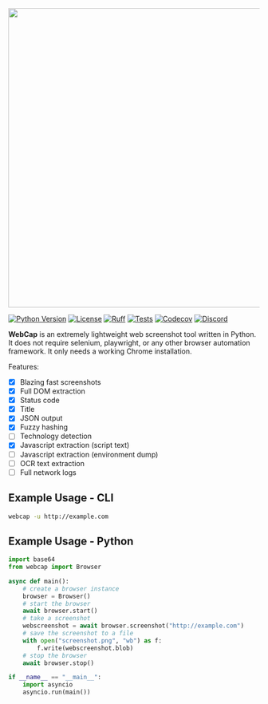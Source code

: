 <img src="https://github.com/user-attachments/assets/16505254-121d-4e21-9e04-270f3a46fee4" width="600"/>

[![Python Version](https://img.shields.io/badge/python-3.9+-8400ff)](https://www.python.org) [![License](https://img.shields.io/badge/license-GPLv3-8400ff.svg)](https://github.com/blacklanternsecurity/webcap/blob/dev/LICENSE) [![Ruff](https://img.shields.io/endpoint?url=https://raw.githubusercontent.com/astral-sh/ruff/main/assets/badge/v2.json)](https://github.com/astral-sh/ruff) [![Tests](https://github.com/blacklanternsecurity/webcap/actions/workflows/tests.yml/badge.svg?branch=stable)](https://github.com/blacklanternsecurity/webcap/actions?query=workflow%3A"tests") [![Codecov](https://codecov.io/gh/blacklanternsecurity/webcap/branch/dev/graph/badge.svg?token=IR5AZBDM5K)](https://codecov.io/gh/blacklanternsecurity/webcap) [![Discord](https://img.shields.io/discord/859164869970362439)](https://discord.com/invite/PZqkgxu5SA)

**WebCap** is an extremely lightweight web screenshot tool written in Python. It does not require selenium, playwright, or any other browser automation framework. It only needs a working Chrome installation.

Features:

- [x] Blazing fast screenshots
- [x] Full DOM extraction
- [x] Status code
- [x] Title
- [x] JSON output
- [x] Fuzzy hashing
- [ ] Technology detection
- [x] Javascript extraction (script text)
- [ ] Javascript extraction (environment dump)
- [ ] OCR text extraction
- [ ] Full network logs

## Example Usage - CLI

```bash
webcap -u http://example.com
```

## Example Usage - Python

```python
import base64
from webcap import Browser

async def main():
    # create a browser instance
    browser = Browser()
    # start the browser
    await browser.start()
    # take a screenshot
    webscreenshot = await browser.screenshot("http://example.com")
    # save the screenshot to a file
    with open("screenshot.png", "wb") as f:
        f.write(webscreenshot.blob)
    # stop the browser
    await browser.stop()

if __name__ == "__main__":
    import asyncio
    asyncio.run(main())
```
